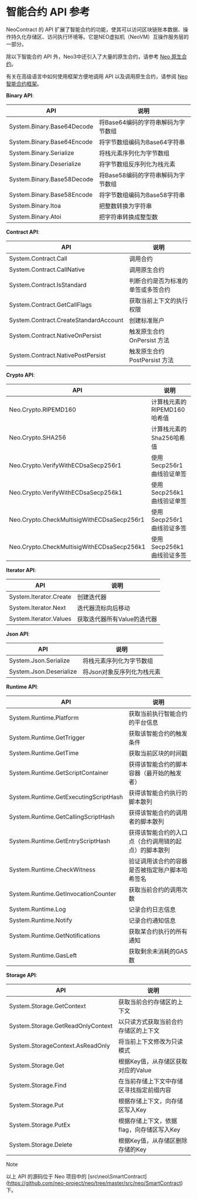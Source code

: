 # 智能合约 API 参考

NeoContract 的 API 扩展了智能合约的功能，使其可以访问区块链账本数据、操作持久化存储区、访问执行环境等。它是NEO虚拟机（NeoVM）互操作服务层的一部分。

除以下智能合约 API 外，Neo3中还引入了大量的原生合约，请参考 [Neo 原生合约](native.md)。

有关在高级语言中如何使用框架方便地调用 API 以及调用原生合约，请参阅 [Neo智能合约框架](fw.md)。

**Binary API**:

| API                        | 说明                               |
| -------------------------- | ---------------------------------- |
| System.Binary.Base64Decode | 将Base64编码的字符串解码为字节数组 |
| System.Binary.Base64Encode | 将字节数组编码为Base64字符串       |
| System.Binary.Serialize    | 将栈元素序列化为字节数组           |
| System.Binary.Deserialize  | 将字节数组反序列化为栈元素         |
| System.Binary.Base58Decode | 将Base58编码的字符串解码为字节数组 |
| System.Binary.Base58Encode | 将字节数组编码为Base58字符串       |
| System.Binary.Itoa         | 把整数转换为字符串                 |
| System.Binary.Atoi         | 把字符串转换成整型数               |

**Contract API**:

| API                                   | 说明                               |
| ------------------------------------- | ---------------------------------- |
| System.Contract.Call                  | 调用合约                           |
| System.Contract.CallNative            | 调用原生合约                       |
| System.Contract.IsStandard            | 判断合约是否为标准的单签或多签合约 |
| System.Contract.GetCallFlags          | 获取当前上下文的执行权限           |
| System.Contract.CreateStandardAccount | 创建标准账户                       |
| System.Contract.NativeOnPersist       | 触发原生合约 OnPersist 方法        |
| System.Contract.NativePostPersist     | 触发原生合约 PostPersist 方法      |

**Crypto API**:

| API                                        | 说明                        |
| ------------------------------------------ | --------------------------- |
| Neo.Crypto.RIPEMD160                       | 计算栈元素的RIPEMD160哈希值 |
| Neo.Crypto.SHA256                          | 计算栈元素的Sha256哈希值    |
| Neo.Crypto.VerifyWithECDsaSecp256r1        | 使用Secp256r1曲线验证单签   |
| Neo.Crypto.VerifyWithECDsaSecp256k1        | 使用Secp256k1曲线验证单签   |
| Neo.Crypto.CheckMultisigWithECDsaSecp256r1 | 使用Secp256r1曲线验证多签   |
| Neo.Crypto.CheckMultisigWithECDsaSecp256k1 | 使用Secp256k1曲线验证多签   |

**Iterator API**:

| API                    | 说明                        |
| ---------------------- | --------------------------- |
| System.Iterator.Create | 创建迭代器                  |
| System.Iterator.Next   | 迭代器流标向后移动          |
| System.Iterator.Values | 获取迭代器所有Value的迭代器 |

**Json API**:

| API                     | 说明                       |
| ----------------------- | -------------------------- |
| System.Json.Serialize   | 将栈元素序列化为字节数组   |
| System.Json.Deserialize | 将Json对象反序列化为栈元素 |

**Runtime API**:

| API                                   | 说明                                                 |
| ------------------------------------- | ---------------------------------------------------- |
| System.Runtime.Platform               | 获取当前执行智能合约的平台信息                       |
| System.Runtime.GetTrigger             | 获取该智能合约的触发条件                             |
| System.Runtime.GetTime                | 获取当前区块的时间戳                                 |
| System.Runtime.GetScriptContainer     | 获得该智能合约的脚本容器（最开始的触发者）           |
| System.Runtime.GetExecutingScriptHash | 获得该智能合约执行的脚本散列                         |
| System.Runtime.GetCallingScriptHash   | 获得该智能合约的调用者的脚本散列                     |
| System.Runtime.GetEntryScriptHash     | 获得该智能合约的入口点（合约调用链的起点）的脚本散列 |
| System.Runtime.CheckWitness           | 验证调用该合约的容器是否被指定账户脚本哈希签名       |
| System.Runtime.GetInvocationCounter   | 获取当前合约的调用次数                               |
| System.Runtime.Log                    | 记录合约日志信息                                     |
| System.Runtime.Notify                 | 记录合约通知信息                                     |
| System.Runtime.GetNotifications       | 获取某合约执行的所有通知                             |
| System.Runtime.GasLeft                | 获取剩余未消耗的GAS数                                |

**Storage API**:

| API                               | 说明                                      |
| --------------------------------- | ----------------------------------------- |
| System.Storage.GetContext         | 获取当前合约存储区的上下文                |
| System.Storage.GetReadOnlyContext | 以只读方式获取当前合约存储区的上下文      |
| System.StorageContext.AsReadOnly  | 将当前上下文修改为只读模式                |
| System.Storage.Get                | 根据Key值，从存储区获取对应的Value        |
| System.Storage.Find               | 在当前存储上下文中存储区寻找指定前缀内容  |
| System.Storage.Put                | 根据存储上下文，向存储区写入Key           |
| System.Storage.PutEx              | 根据存储上下文，依据flag，向存储区写入Key |
| System.Storage.Delete             | 根据Key值，从存储区删除存储的Key          |

> [!Note]
>
> 以上 API 的源码位于 Neo 项目中的 [src\neo\SmartContract\](https://github.com/neo-project/neo/tree/master/src/neo/SmartContract) 下。
